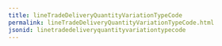 ```yaml
---
title: lineTradeDeliveryQuantityVariationTypeCode
permalink: lineTradeDeliveryQuantityVariationTypeCode.html
jsonid: linetradedeliveryquantityvariationtypecode
---
```

